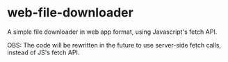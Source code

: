 # web-file-downloader
A simple file downloader in web app format, using Javascript's fetch API.

OBS: The code will be rewritten in the future to use server-side fetch calls, instead of JS's fetch API.

